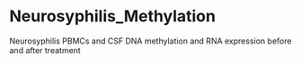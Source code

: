 # Neurosyphilis_Methylation
Neurosyphilis PBMCs and CSF DNA methylation and RNA expression before and after treatment
